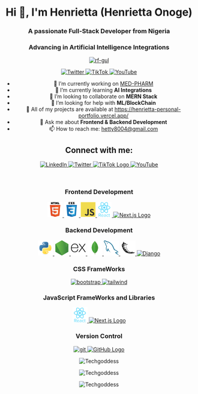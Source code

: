 
<h1 align="center">Hi 👋, I'm  Henrietta (Henrietta Onoge)</h1>

<h3 align="center">A passionate Full-Stack Developer from Nigeria</h3>

<h3 align="center">Advancing in Artificial Intelligence Integrations</h3>

<p align="center">
  <a href="https://github.com/ryo-ma/github-profile-trophy">
    <img src="https://github-profile-trophy.vercel.app/?username=Samuelhetty&theme=onedark&no-frame=true&margin-w=15&margin-h=15" alt="rf-gul" style="width: 800px;" />
  </a>
</p>


<p align="center">
  <a href="https://twitter.com/henriettaonoge" target="blank">
    <img src="https://img.shields.io/twitter/follow/@henriettaonoge?logo=twitter&style=for-the-badge" alt="Twitter" />
  </a>
  <a href="https://www.tiktok.com/@henriettasamuel1 target="blank">
    <img src="https://img.shields.io/badge/TikTok-FF0000?style=for-the-badge&logo=tiktok&logoColor=white" alt="TikTok" />
  </a>
  <a href="https://www.youtube.com/@#" target="blank">
    <img src="https://img.shields.io/youtube/channel/subscribers/your_channel_id?style=for-the-badge" alt="YouTube" />
  </a>
</p>

<ul align="center">
  <li>🔭 I’m currently working on <a href="#">MED-PHARM</a></li>
  <li>🌱 I’m currently learning <strong>AI Integrations</strong></li>
  <li>👯 I’m looking to collaborate on <strong>MERN Stack</strong></li>
  <li>🤝 I’m looking for help with <strong>ML/BlockChain</strong></li>
  <li>📝 All of my projects are available at <a href="https://henrietta-personal-portfolio.vercel.app/">https://henrietta-personal-portfolio.vercel.app/</a></li>
  <li>💬 Ask me about <strong>Frontend & Backend Development</strong></li>
  <li>📫 How to reach me: <a href="mailto:hetty8004@gmail.com">hetty8004@gmail.com</a></li>
</ul>

<h2 align="center">Connect with me:</h2>
<p align="center">
  <a href="https://linkedin.com/in/henrietta-samuel-3229a3252/" target="blank">
    <img src="https://raw.githubusercontent.com/rahuldkjain/github-profile-readme-generator/master/src/images/icons/Social/linked-in-alt.svg" alt="LinkedIn" height="30" width="40" />
  </a>
  <a href="https://twitter.com/henriettaonoge" target="blank">
    <img src="https://raw.githubusercontent.com/rahuldkjain/github-profile-readme-generator/master/src/images/icons/Social/twitter.svg" alt="Twitter" height="30" width="40" />
  </a>
  <a href="https://www.tiktok.com/@henriettasamuel1" target="_blank">
    <img src="https://encrypted-tbn0.gstatic.com/images?q=tbn:ANd9GcRWAe6mmCpbwNFc18gVFZFRKo6lZ56sK1fMnQ&s" alt="TikTok Logo" height="30" width="40" />
  </a>
  <a href="https://www.youtube.com/channel/your_youtube_channel" target="blank">
    <img src="https://raw.githubusercontent.com/rahuldkjain/github-profile-readme-generator/master/src/images/icons/Social/youtube.svg" alt="YouTube" height="30" width="40" />
  </a>
</p>

</br>

<h3 align="center">Frontend Development</h3>


<p align="center"> 
  <a href="https://www.w3.org/html/" target="_blank" rel="noreferrer"> 
    <img src="https://raw.githubusercontent.com/devicons/devicon/master/icons/html5/html5-original-wordmark.svg" alt="html5" width="40" height="40"/> 
  </a> 
  <a href="https://www.w3schools.com/css/" target="_blank" rel="noreferrer"> 
    <img src="https://raw.githubusercontent.com/devicons/devicon/master/icons/css3/css3-original-wordmark.svg" alt="css3" width="40" height="40"/> 
  </a> 
  <a href="https://developer.mozilla.org/en-US/docs/Web/JavaScript" target="_blank" rel="noreferrer"> 
    <img src="https://raw.githubusercontent.com/devicons/devicon/master/icons/javascript/javascript-original.svg" alt="javascript" width="40" height="40"/> 
  </a> 
  <a href="https://reactjs.org/" target="_blank" rel="noreferrer"> 
    <img src="https://raw.githubusercontent.com/devicons/devicon/master/icons/react/react-original-wordmark.svg" alt="react" width="40" height="40"/> 
  </a> 
  <a href="https://nextjs.org/" target="_blank" rel="noreferrer"> 
    <img src="https://upload.vectorlogo.zone/logos/nextjs/images/cf48b8f7-01c5-4564-a4e7-3854b6aea45c.svg" alt="Next.js Logo" width="40" height="40"/> 
  </a>
</p>

<h3 align="center">Backend Development</h3>
<p align="center"> 
  <a href="https://www.python.org/" target="_blank" rel="noreferrer"> 
    <img src="https://raw.githubusercontent.com/devicons/devicon/master/icons/python/python-original.svg" alt="python" width="40" height="40"/> 
  </a> 
  <a href="https://nodejs.org" target="_blank" rel="noreferrer"> 
    <img src="https://raw.githubusercontent.com/devicons/devicon/master/icons/nodejs/nodejs-original.svg" alt="Nodejs" width="40" height="40"/> 
  </a>
  <a href="https://expressjs.com" target="_blank" rel="noreferrer"> 
    <img src="https://raw.githubusercontent.com/devicons/devicon/master/icons/express/express-original.svg" alt="ExpresJS" width="40" height="40"/> 
  </a> 
   <a href="https://www.mongodb.com" target="_blank" rel="noreferrer"> 
    <img src="https://raw.githubusercontent.com/devicons/devicon/master/icons/mongodb/mongodb-original.svg" alt="mongodb" width="40" height="40"/> 
  </a> 
  <a href="https://www.mysql.com" target="_blank" rel="noreferrer"> 
    <img src="https://raw.githubusercontent.com/devicons/devicon/master/icons/mysql/mysql-original.svg" alt="MySQL" width="40" height="40"/> 
  </a> 
  <a href="https://flask.palletsprojects.com" target="_blank" rel="noreferrer"> 
    <img src="https://raw.githubusercontent.com/devicons/devicon/master/icons/flask/flask-original.svg" alt="Flask" width="40" height="40"/> 
  </a> 
  <a href="https://www.djangoproject.com" target="_blank" rel="noreferrer"> 
    <img src="https://www.djangoproject.com/favicon.ico" alt="Django" width="40" height="40"/> 
  </a> 
</p>

<h3 align="center">CSS FrameWorks</h3>
<p align="center"> 
  <a href="https://getbootstrap.com" target="_blank" rel="noreferrer"> 
    <img src="https://www.vectorlogo.zone/logos/getbootstrap/getbootstrap-icon.svg" alt="bootstrap" width="40" height="40"/> 
  </a> 
  <a href="https://tailwindcss.com/" target="_blank" rel="noreferrer"> 
    <img src="https://www.vectorlogo.zone/logos/tailwindcss/tailwindcss-icon.svg" alt="tailwind" width="40" height="40"/> 
  </a> 
</p>

<h3 align="center">JavaScript FrameWorks and Libraries</h3>
<p align="center"> 
 <a href="https://reactjs.org/" target="_blank" rel="noreferrer"> 
<img src="https://raw.githubusercontent.com/devicons/devicon/master/icons/react/react-original-wordmark.svg" alt="react" width="40" height="40"/> 
</a>
<a href="https://nextjs.org/" target="_blank" rel="noreferrer"> 
    <img src="https://upload.vectorlogo.zone/logos/nextjs/images/cf48b8f7-01c5-4564-a4e7-3854b6aea45c.svg" alt="Next.js Logo" width="40" height="40"/> 
</a>
</p>
<h3 align="center">Version Control</h3>
<p align="center"> 
  <a href="https://git-scm.com/" target="_blank" rel="noreferrer"> 
    <img src="https://www.vectorlogo.zone/logos/git-scm/git-scm-icon.svg" alt="git" width="40" height="40"/> 
  </a> 
  <a href="https://github.com/" target="_blank" rel="noreferrer"> 
    <img src="https://www.vectorlogo.zone/logos/github/github-tile.svg" alt="GitHub Logo" width="40" height="40"/> 
  </a>
</p>
<p align="center">
  <img src="https://github-readme-stats.vercel.app/api/top-langs?username=samuelhetty&show_icons=true&locale=en&layout=compact&theme=onedark&include_all_commits=true&count_private=true&cache_seconds=1800&token=YOUR_GITHUB_TOKEN" alt="Techgoddess" />
</p>

<p align="center">
  <img src="https://github-readme-stats.vercel.app/api?username=samuelhetty&show_icons=true&locale=en&include_all_commits=true&count_private=true&theme=onedark&cache_seconds=1800&token=YOUR_GITHUB_TOKEN" alt="Techgoddess" />
</p>

<p align="center">
  <img src="https://github-readme-streak-stats.herokuapp.com/?user=samuelhetty&theme=onedark&cache_seconds=1800" alt="Techgoddess" />
</p>

